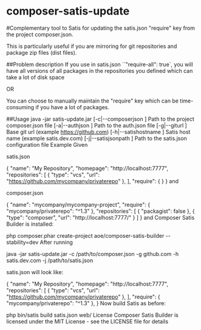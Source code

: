 # composer-satis-update

#Complementary tool to Satis for updating the satis.json "require" key from the project composer.json.

This is particularly useful if you are mirroring for git repositories and package zip files (dist files).

##Problem description
If you use in satis.json ``"require-all": true`, you will have all versions of all packages in the repositories you defined which can take a lot of disk space

OR

You can choose to manually maintain the "require" key which can be time-consuming if you have a lot of packages.

##Usage
java -jar satis-update.jar
    [-c|--composerjson <composer>] Path to the project composer.json file
    [-a|--authjson <authJson>] Path to the auth.json file 
    [-g|--giturl <gitUrl>] Base git url (example https://github.com)
    [-h|--satishostname <satisHostName>] Satis host name (example satis.dev.com)
    [-j|--satisjsonpath <satis>] Path to the satis.json configuration file
Example
Given

satis.json

{
    "name": "My Repository",
    "homepage": "http://localhost:7777",
    "repositories": [
        { "type": "vcs", "url": "https://github.com/mycompany/privaterepo" },
    ],
    "require": {
    }
}
and

composer.json

{
    "name": "mycompany/mycompany-project",
    "require": {
        "mycompany/privaterepo": "^1.3"
    },
    "repositories": [
        {
            "packagist": false
        },
        {
            "type": "composer",
            "url": "http://localhost:7777/"
        }
    ]
}
and Composer Satis Builder is installed:

php composer.phar create-project aoe/composer-satis-builder --stability=dev
After running

java -jar satis-update.jar -c /path/to/composer.json -g github.com -h satis.dev.com -j /path/to/satis.json

satis.json will look like:

{
    "name": "My Repository",
    "homepage": "http://localhost:7777",
    "repositories": [
        { "type": "vcs", "url": "https://github.com/mycompany/privaterepo" },
    ],
    "require": {
        "mycompany/privaterepo": "^1.3"
    },
}
Now build Satis as before:

php bin/satis build satis.json web/
License
Composer Satis Builder is licensed under the MIT License - see the LICENSE file for details
